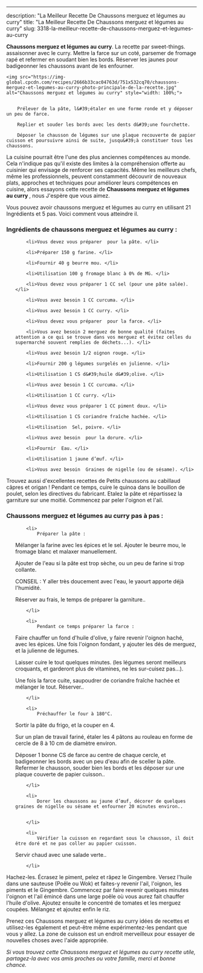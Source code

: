 ---
description: "La Meilleur Recette De Chaussons merguez et légumes au curry"
title: "La Meilleur Recette De Chaussons merguez et légumes au curry"
slug: 3318-la-meilleur-recette-de-chaussons-merguez-et-legumes-au-curry

<p>
	<strong>Chaussons merguez et légumes au curry</strong>. 
	La recette par sweet-things. assaisonner avec le curry. Mettre la farce sur un coté, parsemer de fromage rapé et refermer en soudant bien les bords. Réserver les jaunes pour badigeonner les chaussons avant de les enfourner.
</p>
<p>
	
	<img src="https://img-global.cpcdn.com/recipes/2666b33cac04763d/751x532cq70/chaussons-merguez-et-legumes-au-curry-photo-principale-de-la-recette.jpg" alt="Chaussons merguez et légumes au curry" style="width: 100%;">
	
	
		Prélever de la pâte, l&#39;étaler en une forme ronde et y déposer un peu de farce.
	
		Replier et souder les bords avec les dents d&#39;une fourchette.
	
		Déposer le chausson de légumes sur une plaque recouverte de papier cuisson et poursuivre ainsi de suite, jusqu&#39;à constituer tous les chaussons.
	
</p>

La cuisine pourrait être l'une des plus anciennes compétences au monde. Cela n'indique pas qu'il existe des limites à la compréhension offerte au cuisinier qui envisage de renforcer ses capacités. Même les meilleurs chefs, même les professionnels, peuvent constamment découvrir de nouveaux plats, approches et techniques pour améliorer leurs compétences en cuisine, alors essayons cette recette de <strong> Chaussons merguez et légumes au curry </strong>, nous J'espère que vous aimez.

<!--inarticleads1-->

Vous pouvez avoir chaussons merguez et légumes au curry en utilisant 21 Ingrédients et 5 pas. Voici comment vous atteindre il.

<h3>Ingrédients de chaussons merguez et légumes au curry :</h3>

<ol>
	
		<li>Vous devez vous préparer  pour la pâte. </li>
	
		<li>Préparer 150 g farine. </li>
	
		<li>Fournir 40 g beurre mou. </li>
	
		<li>Utilisation 100 g fromage blanc à 0% de MG. </li>
	
		<li>Vous devez vous préparer 1 CC sel (pour une pâte salée). </li>
	
		<li>Vous avez besoin 1 CC curcuma. </li>
	
		<li>Vous avez besoin 1 CC curry. </li>
	
		<li>Vous devez vous préparer  pour la farce. </li>
	
		<li>Vous avez besoin 2 merguez de bonne qualité (faites attention a ce qui se trouve dans vos merguez et évitez celles du supermarché souvent remplies de déchets...). </li>
	
		<li>Vous avez besoin 1/2 oignon rouge. </li>
	
		<li>Fournir 200 g légumes surgelés en julienne. </li>
	
		<li>Utilisation 1 CS d&#39;huile d&#39;olive. </li>
	
		<li>Vous avez besoin 1 CC curcuma. </li>
	
		<li>Utilisation 1 CC curry. </li>
	
		<li>Vous devez vous préparer 1 CC piment doux. </li>
	
		<li>Utilisation 1 CS coriandre fraîche hachée. </li>
	
		<li>Utilisation  Sel, poivre. </li>
	
		<li>Vous avez besoin  pour la dorure. </li>
	
		<li>Fournir  Eau. </li>
	
		<li>Utilisation 1 jaune d’œuf. </li>
	
		<li>Vous avez besoin  Graines de nigelle (ou de sésame). </li>
	
</ol>

Trouvez aussi d&#39;excellentes recettes de Petits chaussons au cabillaud câpres et origan ! Pendant ce temps, cuire le quinoa dans le bouillon de poulet, selon les directives du fabricant. Etalez la pâte et répartissez la garniture sur une moitié. Commencez par peler l&#39;oignon et l&#39;ail. 

<!--inarticleads2-->

<h3>Chaussons merguez et légumes au curry pas à pas :</h3>

<ol>
	
		<li>
			Préparer la pâte :

Mélanger la farine avec les épices et le sel. Ajouter le beurre mou, le fromage blanc et malaxer manuellement.

Ajouter de l&#39;eau si la pâte est trop sèche, ou un peu de farine si trop collante.

CONSEIL : Y aller très doucement avec l&#39;eau, le yaourt apporte déjà l&#39;humidité.

Réserver au frais, le temps de préparer la garniture..
			
			
		</li>
	
		<li>
			Pendant ce temps préparer la farce :

Faire chauffer un fond d&#39;huile d&#39;olive, y faire revenir l&#39;oignon haché, avec les épices. Une fois l&#39;oignon fondant, y ajouter les dés de merguez, et la julienne de légumes. 

Laisser cuire le tout quelques minutes. (les légumes seront meilleurs croquants, et garderont plus de vitamines, ne les sur-cuisez pas...).

Une fois la farce cuite, saupoudrer de coriandre fraîche hachée et mélanger le tout. Réserver..
			
			
		</li>
	
		<li>
			Préchauffer le four à 180°C.

Sortir la pâte du frigo, et la couper en 4.

Sur un plan de travail fariné, étaler les 4 pâtons au rouleau en forme de cercle de 8 à 10 cm de diamètre environ.

Déposer 1 bonne CS de farce au centre de chaque cercle, et badigeonner les bords avec un peu d&#39;eau afin de sceller la pâte.
Refermer le chausson, souder bien les bords et les déposer sur une plaque couverte de papier cuisson..
			
			
		</li>
	
		<li>
			Dorer les chaussons au jaune d’œuf, décorer de quelques graines de nigelle ou sésame et enfourner 20 minutes environ..
			
			
		</li>
	
		<li>
			Vérifier la cuisson en regardant sous le chausson, il doit être doré et ne pas coller au papier cuisson.

Servir chaud avec une salade verte..
			
			
		</li>
	
</ol>

Hachez-les. Écrasez le piment, pelez et râpez le Gingembre. Versez l&#39;huile dans une sauteuse (Poêle ou Wok) et faites-y revenir l&#39;ail, l&#39;oignon, les piments et le Gingembre. Commencez par faire revenir quelques minutes l&#39;oignon et l&#39;ail émincé dans une large poêle où vous aurez fait chauffer l&#39;huile d&#39;olive. Ajoutez ensuite le concentré de tomates et les merguez coupées. Mélangez et ajoutez enfin le riz. 

<!--inarticleads1-->

<p>
Prenez ces Chaussons merguez et légumes au curry idées de recettes et utilisez-les également et peut-être même expérimentez-les pendant que vous y allez. La zone de cuisson est un endroit merveilleux pour essayer de nouvelles choses avec l'aide appropriée.
</p>

<p>
<i>Si vous trouvez cette Chaussons merguez et légumes au curry recette utile, partagez-la avec vos amis proches ou votre famille, merci et bonne chance.</i>
</p>
